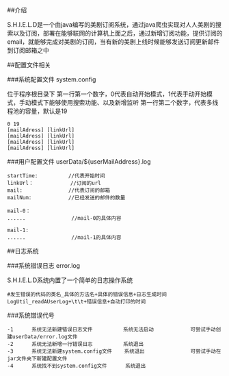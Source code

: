 ##介绍

S.H.I.E.L.D是一个由java编写的美剧订阅系统，通过java爬虫实现对人人美剧的搜索以及订阅，部署在能够联网的计算机上面之后，通过新增订阅功能，提供订阅的email，就能够完成对美剧的订阅，当有新的美剧上线时候能够发送订阅更新邮件到订阅邮箱之中

##配置文件相关

###系统配置文件 system.config

位于程序根目录下
第一行第一个数字，0代表自动开始模式，1代表手动开始模式，手动模式下能够使用搜索功能、以及新增监听
第一行第二个数字，代表多线程池的容量，默认是19
    
    0 19
    [mailAdress] [linkUrl]
    [mailAdress] [linkUrl]
    [mailAdress] [linkUrl]
    [mailAdress] [linkUrl]

###用户配置文件 userData/${userMailAddress}.log

    startTime:          //代表开始时间
    linkUrl：            //订阅的url
    mail:               //代表订阅的邮箱
    mailNum:            //已经发送的邮件的数量
    
    mail-0：
    ......               //mail-0的具体内容
    
    mail-1:
    ......               //mail-1的具体内容
    
##日志系统

###系统错误日志 error.log

S.H.I.E.L.D系统内置了一个简单的日志操作系统

    #发生错误的代码的类名_具体的方法名+具体的错误信息+日志生成时间
    LogUtil_readAUserLog+\t\t+错误信息+自动打印的时间
    
###系统错误代号

    -1      系统无法新建错误日志文件          系统无法启动            可尝试手动创建userData/error.log文件
    -2      系统无法新增一行错误日志          系统退出
    -3      系统无法新建system.config文件    系统退出               可尝试手动在jar文件夹下新建配置文件
    -4      系统找不到system.config文件      系统退出






